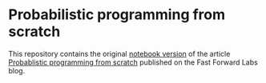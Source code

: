 # Probabilistic programming from scratch

This repository contains the original [notebook
version](https://github.com/fastforwardlabs/probabilistic-programming-from-scratch/blob/master/probabilistic-programming-from-scratch.ipynb)
of the article [Probablistic programming from scratch](TODO) published on the
Fast Forward Labs blog.
